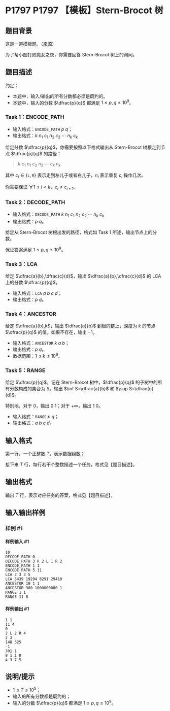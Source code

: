 # P1797 P1797 【模板】Stern-Brocot 树

## 题目背景

这是一道模板题。（[来源](https://judge.yosupo.jp/problem/stern_brocot_tree)）

为了帮小圆打败魔女之夜，你需要回答 Stern-Brocot 树上的询问。

## 题目描述


约定：

- 本题中，输入/输出的所有分数都必须是既约的。
- 本题中，输入的分数 $\dfrac{p}{q}$ 都满足 $1\le p,q\le 10^9$。



### Task 1：ENCODE_PATH

- 输入格式：`ENCODE_PATH` $p$ $q$；
- 输出格式：$k$ $n_1$ $c_1$ $n_2$ $c_2$ $\cdots$ $n_k$ $c_k$

给定分数 $\dfrac{p}{q}$，你需要按照以下格式输出从 Stern-Brocot 树根走到节点 $\dfrac{p}{q}$ 的路径：

> $k$ $c_1$ $n_1$ $c_2$ $n_2$ $\cdots$ $c_k$ $n_k$

其中 $c_i\in \{\texttt{L},\texttt{R}\}$ 表示走到左儿子或者右儿子，$n_i$ 表示重复 $c_i$ 操作几次。

你需要保证 $\forall 1\le i\lt k$，$c_i\neq c_{i+1}$。

### Task 2：DECODE_PATH

- 输入格式：`DECODE_PATH` $k$ $n_1$ $c_1$ $n_2$ $c_2$ $\cdots$ $n_k$ $c_k$
- 输出格式：$p$ $q$。

给定从 Stern-Brocot 树根出发的路径，格式如 Task 1 所述，输出节点上的分数。

保证答案满足 $1\le p,q\le 10^9$。

### Task 3：LCA

给定 $\dfrac{a}{b},\dfrac{c}{d}$，输出 $\dfrac{a}{b},\dfrac{c}{d}$ 的 LCA 上的分数 $\dfrac{p}{q}$。


- 输入格式：`LCA` $a$ $b$ $c$ $d$；
- 输出格式：$p$ $q$。

### Task 4：ANCESTOR

给定 $\dfrac{a}{b},k$，输出 $\dfrac{a}{b}$ 到根的链上，深度为 $k$ 的节点 $\dfrac{p}{q}$ 的值。如果不存在，输出 $-1$。


- 输入格式：`ANCESTOR` $k$ $a$ $b$；
- 输出格式：$p$ $q$。
- 数据范围：$1\le k\le 10^9$。

### Task 5：RANGE

给定 $\dfrac{p}{q}$，记在 Stern-Brocot 树中，$\dfrac{p}{q}$ 的子树中的所有分数构成的集合为 $S$。输出 $\inf S=\dfrac{a}{b}$ 和 $\sup S=\dfrac{c}{d}$。

特别地，对于 $0$，输出 $0$ $1$；对于 $+\infty$，输出 $1$ $0$。

- 输入格式：`RANGE` $p$ $q$；
- 输出格式：$a$ $b$ $c$ $d$。


## 输入格式

第一行，一个正整数 $T$，表示数据组数；

接下来 $T$ 行，每行若干个整数描述一个任务，格式见【题目描述】。

## 输出格式

输出 $T$ 行，表示对应任务的答案，格式见【题目描述】。

## 输入输出样例

### 样例 #1

#### 样例输入 #1

```
10
DECODE_PATH 0
DECODE_PATH 3 R 2 L 1 R 2
ENCODE_PATH 1 1
ENCODE_PATH 5 11
LCA 2 3 3 5
LCA 5439 19294 8291 29410
ANCESTOR 10 1 1
ANCESTOR 300 1000000000 1
RANGE 1 1
RANGE 11 8
```

#### 样例输出 #1

```
1 1
11 4
0
2 L 2 R 4
2 3
148 525
-1
301 1
0 1 1 0
4 3 7 5
```

## 说明/提示

- $1\le T\le 10^5$；
- 输入的所有分数都是既约的；
- 输入的分数 $\dfrac{p}{q}$ 都满足 $1\le p,q\le 10^9$。



